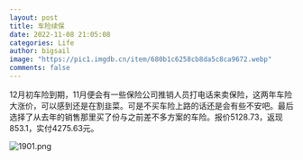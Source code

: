 ```yaml
---
layout: post
title: 车险续保
date: 2022-11-08 21:05:08
categories: Life
author: bigsail
image: "https://pic1.imgdb.cn/item/680b1c6258cb8da5c8ca9672.webp"
comments: false
---
```

12月初车险到期，11月便会有一些保险公司推销人员打电话来卖保险，这两年车险大涨价，可以感到还是在割韭菜。可是不买车险上路的话还是会有些不安吧。最后选择了从去年的销售那里买了份与之前差不多方案的车险。报价5128.73，返现853.1，实付4275.63元。

<!--![](https://ucarecdn.com/ac4c28c8-6788-4818-9edd-dcc820b775b2/1901.png)-->
![1901.png](https://img.ksmoe.eu.org/v2/iIgcaEJ.png)
